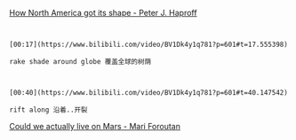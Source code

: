 [How North America got its shape - Peter J. Haproff](https://www.bilibili.com/video/BV1Dk4y1q781?p=601)

```ad-note


[00:17](https://www.bilibili.com/video/BV1Dk4y1q781?p=601#t=17.555398)

rake shade around globe 覆盖全球的树荫

```

```ad-note


[00:40](https://www.bilibili.com/video/BV1Dk4y1q781?p=601#t=40.147542)

rift along 沿着..开裂

```

[Could we actually live on Mars - Mari Foroutan](https://www.bilibili.com/video/BV1Dk4y1q781?p=602)